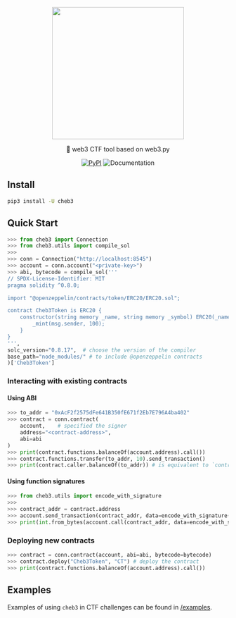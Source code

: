 <p align="center">
    <img width="300" src="https://raw.githubusercontent.com/YanhuiJessica/cheb3/main/docs/_static/img/cheb3.png">
</p>

<p align="center">🐣 web3 CTF tool based on web3.py</p>

<p align="center">
    <a href="https://cheb3.readthedocs.io/en/latest/index.html">
        <a href="https://pypi.python.org/pypi/cheb3"><img alt="PyPI" src="https://img.shields.io/pypi/v/cheb3.svg"></a>
        <img alt="Documentation" src="https://img.shields.io/readthedocs/cheb3.svg">
    </a>
</p>

## Install

```bash
pip3 install -U cheb3
```

## Quick Start

```py
>>> from cheb3 import Connection
>>> from cheb3.utils import compile_sol
>>> 
>>> conn = Connection("http://localhost:8545")
>>> account = conn.account("<private-key>")
>>> abi, bytecode = compile_sol('''
// SPDX-License-Identifier: MIT
pragma solidity ^0.8.0;

import "@openzeppelin/contracts/token/ERC20/ERC20.sol";

contract Cheb3Token is ERC20 {
    constructor(string memory _name, string memory _symbol) ERC20(_name, _symbol) {
        _mint(msg.sender, 100);
    }
}
''',
solc_version="0.8.17",  # choose the version of the compiler
base_path="node_modules/" # to include @openzeppelin contracts
)['Cheb3Token']
```

### Interacting with existing contracts

#### Using ABI

```py
>>> to_addr = "0xAcF2f2575dFe641B350fE671f2Eb7E796A4ba402"
>>> contract = conn.contract(
    account,    # specified the signer
    address="<contract-address>",
    abi=abi
)
>>> print(contract.functions.balanceOf(account.address).call())
>>> contract.functions.transfer(to_addr, 10).send_transaction()
>>> print(contract.caller.balanceOf(to_addr)) # is equivalent to `contract.functions.balanceOf(to_addr).call()`
```

#### Using function signatures

```py
>>> from cheb3.utils import encode_with_signature
>>> 
>>> contract_addr = contract.address
>>> account.send_transaction(contract_addr, data=encode_with_signature("transfer(address,uint256)", to_addr, 10))
>>> print(int.from_bytes(account.call(contract_addr, data=encode_with_signature("balanceOf(address)", to_addr)), 'big'))
```

### Deploying new contracts

```py
>>> contract = conn.contract(account, abi=abi, bytecode=bytecode)
>>> contract.deploy("Cheb3Token", "CT") # deploy the contract
>>> print(contract.functions.balanceOf(account.address).call())
```

## Examples

Examples of using `cheb3` in CTF challenges can be found in [/examples](./examples).
